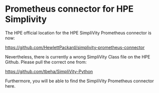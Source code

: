 # Prometheus connector for HPE Simplivity

The HPE official location for the HPE SimpliVity Prometheus connector is now:

https://github.com/HewlettPackard/simplivity-prometheus-connector 

Nevertheless, there is currently a wrong SimpliVity Class file on the HPE Github. Please pull the correct one from: 

https://github.com/tbeha/SimpliVity-Python

Furthermore, you will be able to find the SimpliVity Prometheus connector here. 
